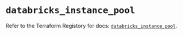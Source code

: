 # `databricks_instance_pool`

Refer to the Terraform Registory for docs: [`databricks_instance_pool`](https://registry.terraform.io/providers/databricks/databricks/1.32.0/docs/resources/instance_pool).
